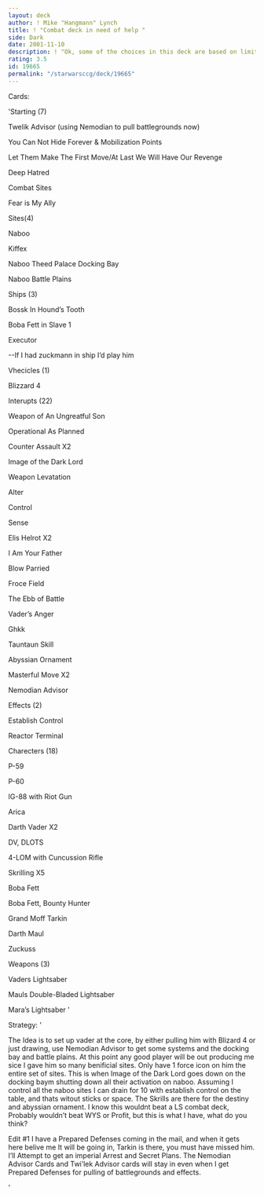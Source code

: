 ```yaml
---
layout: deck
author: ! Mike "Hangmann" Lynch
title: ! "Combat deck in need of help "
side: Dark
date: 2001-11-10
description: ! "Ok, some of the choices in this deck are based on limited cards. I DO NOT OWN A PALPATINE or more vaders or mauls than are in here. With that said, please review away. "
rating: 3.5
id: 19665
permalink: "/starwarsccg/deck/19665"
---
```

Cards: 

'Starting (7) 

Twelik Advisor (using Nemodian to pull battlegrounds now) 

You Can Not Hide Forever & Mobilization Points 

Let Them Make The First Move/At Last We Will Have Our Revenge 

Deep Hatred 

Combat Sites 

Fear is My Ally 


Sites(4) 

Naboo 

Kiffex 

Naboo Theed Palace Docking Bay 

Naboo Battle Plains 


Ships (3) 

Bossk In Hound’s Tooth 

Boba Fett in Slave 1 

Executor 

--If I had zuckmann in ship I’d play him 


Vhecicles (1) 

Blizzard 4 


Interupts (22) 

Weapon of An Ungreatful Son 

Operational As Planned 

Counter Assault X2 

Image of the Dark Lord 

Weapon Levatation 

Alter 

Control 

Sense

Elis Helrot X2 

I Am Your Father 

Blow Parried 

Froce Field 

The Ebb of Battle 

Vader’s Anger 

Ghkk 

Tauntaun Skill 

Abyssian Ornament 

Masterful Move X2 

Nemodian Advisor 


Effects (2) 

Establish Control 

Reactor Terminal 


Charecters (18) 

P-59 

P-60 

IG-88 with Riot Gun 

Arica 

Darth Vader X2 

DV, DLOTS 

4-LOM with Cuncussion Rifle 

Skrilling X5 

Boba Fett 

Boba Fett, Bounty Hunter 

Grand Moff Tarkin 

Darth Maul 

Zuckuss 


Weapons (3) 

Vaders Lightsaber

Mauls Double-Bladed Lightsaber 

Mara’s Lightsaber  '

Strategy: '

The Idea is to set up vader at the core, by either pulling him with Blizard 4 or just drawing, use Nemodian Advisor to get some systems and the docking bay and battle plains. At this point any good player will be out producing me sice I gave him so many benificial sites. Only have 1 force icon on him the entire set of sites. This is when Image of the Dark Lord goes down on the docking baym shutting down all their activation on naboo. Assuming I control all the naboo sites I can drain for 10 with establish control on the table, and thats witout sticks or space. The Skrills are there for the destiny and abyssian ornament. I know this wouldnt beat a LS combat deck, Probably wouldn’t beat WYS or Profit, but this is what I have, what do you think?


Edit #1  I have a Prepared Defenses coming in the mail, and when it gets here belive me It will be going in, Tarkin is there, you must have missed him.  I’ll Attempt to get an imperial Arrest and Secret Plans.  The Nemodian Advisor Cards and Twi’lek Advisor cards will stay in even when I get Prepared Defenses for pulling of battlegrounds and effects.

'
